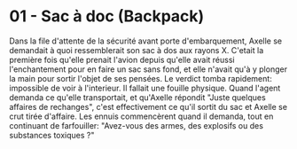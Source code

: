 # 01 - Sac à doc (Backpack)

Dans la file d'attente de la sécurité avant porte d'embarquement, Axelle se demandait à quoi ressemblerait son sac à dos aux rayons X. C'etait la première fois qu'elle prenait l'avion depuis qu'elle avait réussi l'enchantement pour en faire un sac sans fond, et elle n'avait qu'à y plonger la main pour sortir l'objet de ses pensées. Le verdict tomba rapidement: impossible de voir à l'interieur. Il fallait une fouille physique. Quand l'agent demanda ce qu'elle transportait, et qu'Axelle répondit "Juste quelques affaires de rechanges", c'est effectivement ce qu'il sortit du sac et Axelle se crut tirée d'affaire. Les ennuis commencèrent quand il demanda, tout en continuant de farfouiller: "Avez-vous des armes, des explosifs ou des substances toxiques ?"
